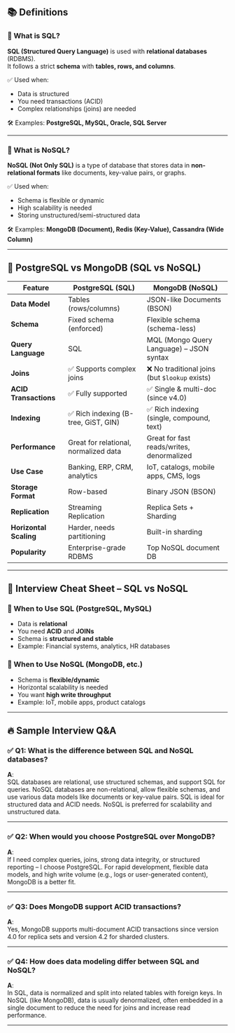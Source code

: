 

## 📚 Definitions

### 🔹 What is **SQL**?

**SQL (Structured Query Language)** is used with **relational databases** (RDBMS).  
It follows a strict **schema** with **tables, rows, and columns**.

✅ Used when:
- Data is structured
- You need transactions (ACID)
- Complex relationships (joins) are needed

🛠 Examples: **PostgreSQL, MySQL, Oracle, SQL Server**

---

### 🔹 What is **NoSQL**?

**NoSQL (Not Only SQL)** is a type of database that stores data in **non-relational formats** like documents, key-value pairs, or graphs.

✅ Used when:
- Schema is flexible or dynamic
- High scalability is needed
- Storing unstructured/semi-structured data

🛠 Examples: **MongoDB (Document), Redis (Key-Value), Cassandra (Wide Column)**

---

## 🔁 PostgreSQL vs MongoDB (SQL vs NoSQL)

| Feature                  | **PostgreSQL** (SQL)                          | **MongoDB** (NoSQL)                          |
|--------------------------|-----------------------------------------------|----------------------------------------------|
| **Data Model**           | Tables (rows/columns)                         | JSON-like Documents (BSON)                   |
| **Schema**               | Fixed schema (enforced)                       | Flexible schema (schema-less)                |
| **Query Language**       | SQL                                           | MQL (Mongo Query Language) – JSON syntax     |
| **Joins**                | ✅ Supports complex joins                      | ❌ No traditional joins (but `$lookup` exists) |
| **ACID Transactions**    | ✅ Fully supported                             | ✅ Single & multi-doc (since v4.0)            |
| **Indexing**             | ✅ Rich indexing (B-tree, GiST, GIN)          | ✅ Rich indexing (single, compound, text)     |
| **Performance**          | Great for relational, normalized data         | Great for fast reads/writes, denormalized    |
| **Use Case**             | Banking, ERP, CRM, analytics                  | IoT, catalogs, mobile apps, CMS, logs        |
| **Storage Format**       | Row-based                                     | Binary JSON (BSON)                           |
| **Replication**          | Streaming Replication                         | Replica Sets + Sharding                      |
| **Horizontal Scaling**   | Harder, needs partitioning                    | Built-in sharding                            |
| **Popularity**           | Enterprise-grade RDBMS                        | Top NoSQL document DB                        |

---

## 🧠 Interview Cheat Sheet – SQL vs NoSQL

### 🔹 When to Use SQL (PostgreSQL, MySQL)
- Data is **relational**
- You need **ACID** and **JOINs**
- Schema is **structured and stable**
- Example: Financial systems, analytics, HR databases

### 🔹 When to Use NoSQL (MongoDB, etc.)
- Schema is **flexible/dynamic**
- Horizontal scalability is needed
- You want **high write throughput**
- Example: IoT, mobile apps, product catalogs

---

## 🔥 Sample Interview Q&A

### ✅ Q1: What is the difference between SQL and NoSQL databases?

**A**:  
SQL databases are relational, use structured schemas, and support SQL for queries. NoSQL databases are non-relational, allow flexible schemas, and use various data models like documents or key-value pairs. SQL is ideal for structured data and ACID needs. NoSQL is preferred for scalability and unstructured data.

---

### ✅ Q2: When would you choose PostgreSQL over MongoDB?

**A**:  
If I need complex queries, joins, strong data integrity, or structured reporting – I choose PostgreSQL. For rapid development, flexible data models, and high write volume (e.g., logs or user-generated content), MongoDB is a better fit.

---

### ✅ Q3: Does MongoDB support ACID transactions?

**A**:  
Yes, MongoDB supports multi-document ACID transactions since version 4.0 for replica sets and version 4.2 for sharded clusters.

---

### ✅ Q4: How does data modeling differ between SQL and NoSQL?

**A**:  
In SQL, data is normalized and split into related tables with foreign keys. In NoSQL (like MongoDB), data is usually denormalized, often embedded in a single document to reduce the need for joins and increase read performance.

---
